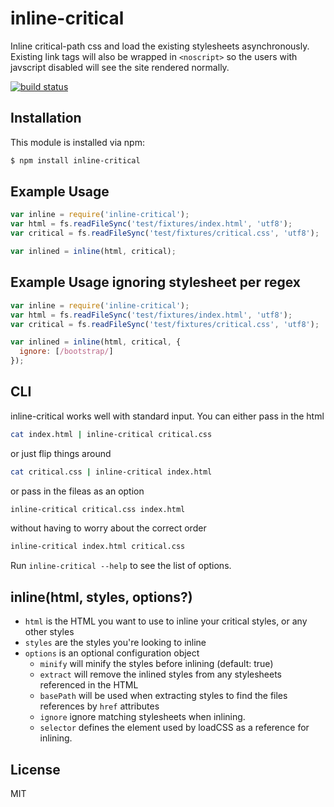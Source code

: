 # inline-critical

Inline critical-path css and load the existing stylesheets asynchronously.
Existing link tags will also be wrapped in ```<noscript>``` so the users with javscript disabled will see the site rendered normally.

[![build status](https://api.travis-ci.org/bezoerb/inline-critical.svg?branch=master)](http://travis-ci.org/bezoerb/inline-critical)

## Installation

This module is installed via npm:

``` bash
$ npm install inline-critical
```

## Example Usage

``` js
var inline = require('inline-critical');
var html = fs.readFileSync('test/fixtures/index.html', 'utf8');
var critical = fs.readFileSync('test/fixtures/critical.css', 'utf8');

var inlined = inline(html, critical);
```

## Example Usage ignoring stylesheet per regex


``` js
var inline = require('inline-critical');
var html = fs.readFileSync('test/fixtures/index.html', 'utf8');
var critical = fs.readFileSync('test/fixtures/critical.css', 'utf8');

var inlined = inline(html, critical, {
  ignore: [/bootstrap/]
});
```

## CLI

inline-critical works well with standard input. 
You can either pass in the html 
```bash
cat index.html | inline-critical critical.css
```
or just flip things around
```bash
cat critical.css | inline-critical index.html
```
or pass in the fileas as an option
```bash
inline-critical critical.css index.html
```
without having to worry about the correct order
```bash
inline-critical index.html critical.css
```
Run `inline-critical --help` to see the list of options.

## inline(html, styles, options?)

- `html` is the HTML you want to use to inline your critical styles, or any other styles
- `styles` are the styles you're looking to inline
- `options` is an optional configuration object
  - `minify` will minify the styles before inlining (default: true)
  - `extract` will remove the inlined styles from any stylesheets referenced in the HTML
  - `basePath` will be used when extracting styles to find the files references by `href` attributes
  - `ignore` ignore matching stylesheets when inlining.
  - `selector` defines the element used by loadCSS as a reference for inlining.

## License

MIT
